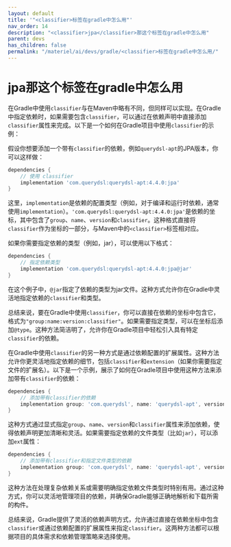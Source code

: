 ```yaml
---
layout: default
title: '"<classifier>标签在gradle中怎么用"'
nav_order: 14
description: "<classifier>jpa</classifier>那这个标签在gradle中怎么用"
parent: devs
has_children: false
permalink: "/materiel/ai/devs/gradle/<classifier>标签在gradle中怎么用/"
---
```


# <classifier>jpa</classifier>那这个标签在gradle中怎么用

在Gradle中使用`classifier`与在Maven中略有不同，但同样可以实现。在Gradle中指定依赖时，如果需要包含`classifier`，可以通过在依赖声明中直接添加`classifier`属性来完成。以下是一个如何在Gradle项目中使用`classifier`的示例：

假设你想要添加一个带有`classifier`的依赖，例如`querydsl-apt`的JPA版本，你可以这样做：

```groovy
dependencies {
    // 使用 classifier
    implementation 'com.querydsl:querydsl-apt:4.4.0:jpa'
}
```

这里，`implementation`是依赖的配置类型（例如，对于编译和运行时依赖，通常使用`implementation`）。`'com.querydsl:querydsl-apt:4.4.0:jpa'`是依赖的坐标，其中包含了`group`、`name`、`version`和`classifier`。这种格式直接将`classifier`作为坐标的一部分，与Maven中的`<classifier>`标签相对应。

如果你需要指定依赖的类型（例如，jar），可以使用以下格式：

```groovy
dependencies {
    // 指定依赖类型
    implementation 'com.querydsl:querydsl-apt:4.4.0:jpa@jar'
}
```

在这个例子中，`@jar`指定了依赖的类型为jar文件。这种方式允许你在Gradle中灵活地指定依赖的`classifier`和类型。

总结来说，要在Gradle中使用`classifier`，你可以直接在依赖的坐标中包含它，格式为`"group:name:version:classifier"`。如果需要指定类型，可以在坐标后添加`@type`。这种方法简洁明了，允许你在Gradle项目中轻松引入具有特定`classifier`的依赖。

在Gradle中使用`classifier`的另一种方式是通过依赖配置的扩展属性。这种方法允许你更灵活地指定依赖的细节，包括`classifier`和`extension`（如果你需要指定文件的扩展名）。以下是一个示例，展示了如何在Gradle项目中使用这种方法来添加带有`classifier`的依赖：

```groovy
dependencies {
    // 添加带有classifier的依赖
    implementation group: 'com.querydsl', name: 'querydsl-apt', version: '4.4.0', classifier: 'jpa'
}
```

这种方式通过显式指定`group`、`name`、`version`和`classifier`属性来添加依赖，使得依赖声明更加清晰和灵活。如果需要指定依赖的文件类型（比如`jar`），可以添加`ext`属性：

```groovy
dependencies {
    // 添加带有classifier和指定文件类型的依赖
    implementation group: 'com.querydsl', name: 'querydsl-apt', version: '4.4.0', classifier: 'jpa', ext: 'jar'
}
```

这种方法在处理复杂依赖关系或需要明确指定依赖文件类型时特别有用。通过这种方式，你可以灵活地管理项目的依赖，并确保Gradle能够正确地解析和下载所需的构件。

总结来说，Gradle提供了灵活的依赖声明方式，允许通过直接在依赖坐标中包含`classifier`或通过依赖配置的扩展属性来指定`classifier`。这两种方法都可以根据项目的具体需求和依赖管理策略来选择使用。
